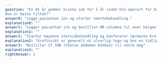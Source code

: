 ```yaml
---
question: "En 65 år gammel kvinne som for 1 år siden ble operert for brystkreft kommer til utredning ved lokalsykehuset en fredag ettermiddag pga. ryggsmerter og følelse av kraftsvikt i beina. Ryggsmertene har gradvis forverret seg de siste 5 ukene, og siste døgn har hun merket svakhet i beina. Som lege i mottak finner du ved orienterende nevrologisk undersøkelse tydelig nedsatt kraft i underekstremitetene. Bortsett fra kreftsykdommen er pasienten frisk fra tidligere. Lokalsykehuset har ikke MR-tilbud på helg.
Hva er beste tiltak?"
answer0: "Legge pasienten inn og starter smertebehandling."
explanation0: ""
answer1: "Legger pasienten inn og bestiller MR columna til over helgen."
explanation1: ""
answer2: "Starter høydose steroidbehandling og konfererer nærmeste Kreftklinikk."
explanation2: "Kraftsvikt er generelt et alvorlig tegn og hos en tidligere kreftpasient må man alltid ha i mente muligheten for spredning til columna og fare for truende medullakompresjon. Det påvise i dette tilfelle sikker kraftsvikt ved undersøkelsen og ved kompresjon mot medulla haster det med å starte behandling med høydose steroider for om mulig hindre utvikling til paralyse. Siden lokalsykehuset selv ikke har MR tilbud på helg vil det være feil å vente med MR bildeundersøkelse til over helg. Det vil derfor være korrekt å starte høydose steroider på mistanke og å kontakte nærmeste Kreftklinikk for å få overført pasienten samme dag sik at MR kan bli utført."
answer3: "Bestiller CT TAB (thorax abdomen bekken) til neste dag"
explanation3: ""
rightAnswer: 2
---
```



